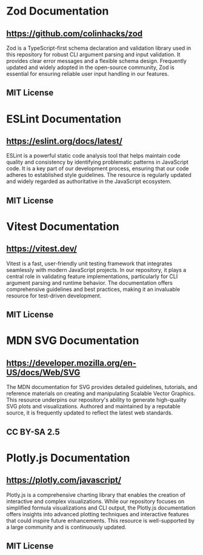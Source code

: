 # Zod Documentation
## https://github.com/colinhacks/zod
Zod is a TypeScript-first schema declaration and validation library used in this repository for robust CLI argument parsing and input validation. It provides clear error messages and a flexible schema design. Frequently updated and widely adopted in the open-source community, Zod is essential for ensuring reliable user input handling in our features.
## MIT License

# ESLint Documentation
## https://eslint.org/docs/latest/
ESLint is a powerful static code analysis tool that helps maintain code quality and consistency by identifying problematic patterns in JavaScript code. It is a key part of our development process, ensuring that our code adheres to established style guidelines. The resource is regularly updated and widely regarded as authoritative in the JavaScript ecosystem.
## MIT License

# Vitest Documentation
## https://vitest.dev/
Vitest is a fast, user-friendly unit testing framework that integrates seamlessly with modern JavaScript projects. In our repository, it plays a central role in validating feature implementations, particularly for CLI argument parsing and runtime behavior. The documentation offers comprehensive guidelines and best practices, making it an invaluable resource for test-driven development.
## MIT License

# MDN SVG Documentation
## https://developer.mozilla.org/en-US/docs/Web/SVG
The MDN documentation for SVG provides detailed guidelines, tutorials, and reference materials on creating and manipulating Scalable Vector Graphics. This resource underpins our repository's ability to generate high-quality SVG plots and visualizations. Authored and maintained by a reputable source, it is frequently updated to reflect the latest web standards.
## CC BY-SA 2.5

# Plotly.js Documentation
## https://plotly.com/javascript/
Plotly.js is a comprehensive charting library that enables the creation of interactive and complex visualizations. While our repository focuses on simplified formula visualizations and CLI output, the Plotly.js documentation offers insights into advanced plotting techniques and interactive features that could inspire future enhancements. This resource is well-supported by a large community and is continuously updated.
## MIT License